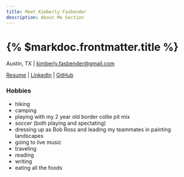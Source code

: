 ```yaml
---
title: Meet Kimberly Fasbender
description: About Me Section
---
```


# {% $markdoc.frontmatter.title %}
Austin, TX | kimberly.fasbender@gmail.com

[Resume](https://i.ibb.co/543N141/Kimberly-Fasbender-Technical-Writing-Resume.jpg) |
[LinkedIn](https://www.linkedin.com/in/kimfasbender/) |
[GitHub](https://github.com/Kimberly-Fasbender)
 
### Hobbies
- hiking
- camping
- playing with my 2 year old border collie pit mix
- soccer (both playing and spectating)
- dressing up as Bob Ross and leading my teammates in painting landscapes
- going to live music
- traveling
- reading
- writing
- eating all the foods

